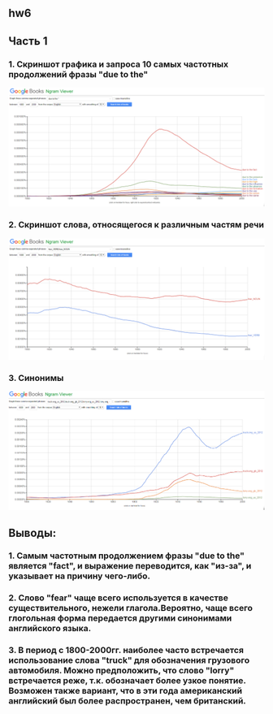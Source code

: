 ## hw6
## Часть 1

### 1. Скриншот графика и запроса 10 самых частотных продолжений фразы "due to the"
![alt-текст](https://github.com/IrinaPr/hw6/blob/master/%D0%A1%D0%BA%D1%80%D0%B8%D0%BD%D1%88%D0%BE%D1%82%202018-04-14%2019_48_24.png) 

### 2. Скриншот слова, относящегося к различным частям речи
![alt-текст](https://github.com/IrinaPr/hw6/blob/master/%D0%A1%D0%BA%D1%80%D0%B8%D0%BD%D1%88%D0%BE%D1%82%202018-04-14%2019_49_24.png)

### 3. Синонимы
![alt-текст](https://github.com/IrinaPr/hw6/blob/master/%D0%A1%D0%BA%D1%80%D0%B8%D0%BD%D1%88%D0%BE%D1%82%202018-04-14%2020_18_40.png)

## Выводы:
### 1. Самым частотным продолжением фразы "due to the" является "fact", и выражение переводится, как "из-за", и указывает на причину чего-либо. 
### 2. Слово "fear" чаще всего используется в качестве существительного, нежели глагола.Вероятно, чаще всего глогольная форма передается другими синонимами английского языка. 
### 3. В период с 1800-2000гг. наиболее часто встречается использование слова "truck" для обозначения грузового автомобиля. Можно предположить, что слово "lorry" встречается реже, т.к. обозначает более узкое понятие. Возможен также вариант, что в эти года американский английский был более распространен, чем британский.
